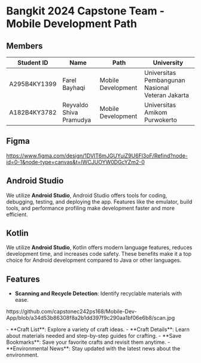 # Bangkit 2024 Capstone Team - Mobile Development Path

## Members
| **Student ID**   | **Name**                         | **Path**           | **University**                 |
|-------------------|----------------------------------|--------------------|---------------------------------|
| A295B4KY1399      | Farel Bayhaqi     | Mobile Development  | Universitas Pembangunan Nasional Veteran Jakarta      |
| A182B4KY3782      | Reyvaldo Shiva Pramudya             | Mobile Development  | Universitas Amikom Purwokerto      |

## Figma
https://www.figma.com/design/1DVIT6mJGUYuiZ9U6Fl3oF/Refind?node-id=0-1&node-type=canvas&t=IWCJUOYW0DGcYZm2-0

## Android Studio
We utilize **Android Studio**, Android Studio offers tools for coding, debugging, testing, and deploying the app. Features like the emulator, build tools, and performance profiling make development faster and more efficient. 

## Kotlin
We utilize **Android Studio**, Kotlin offers modern language features, reduces development time, and increases code safety. These benefits make it a top choice for Android development compared to Java or other languages.

## Features
- **Scanning and Recycle Detection**: Identify recyclable materials with ease.
<p align="left">
  https://github.com/capstonec242ps168/Mobile-Dev-App/blob/a34d53b86308f8a2b1dd397f9c290aa1bf06e6b8/scan.jpg
</p>
- **Craft List**: Explore a variety of craft ideas.
- **Craft Details**: Learn about materials needed and step-by-step guides for crafting.
- **Save Bookmarks**: Save your favorite crafts and revisit them anytime.
- **Environmental News**: Stay updated with the latest news about the environment.
